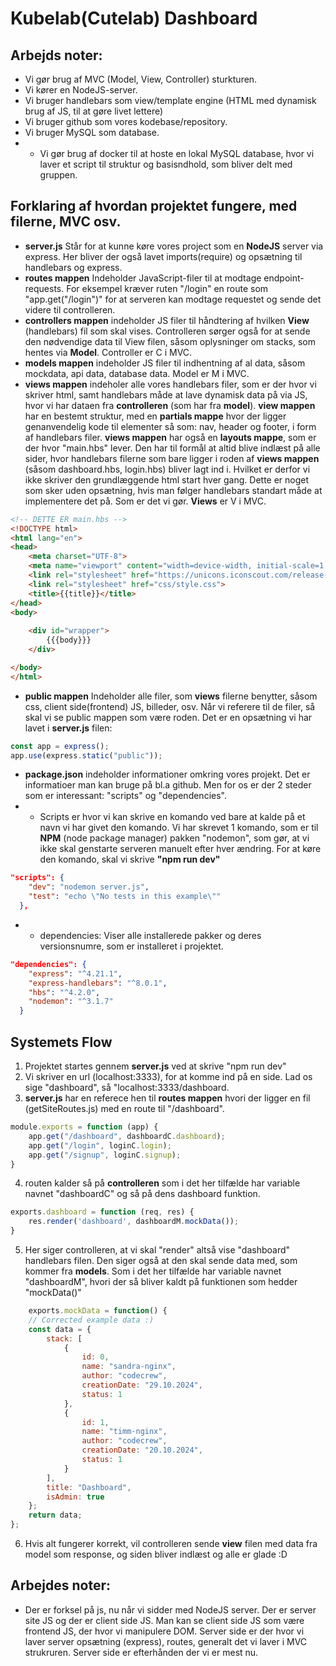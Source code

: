 # Kubelab(Cutelab) Dashboard 

## Arbejds noter:
- Vi gør brug af MVC (Model, View, Controller) sturkturen.
- Vi kører en NodeJS-server.
- Vi bruger handlebars som view/template engine (HTML med dynamisk brug af JS, til at gøre livet lettere)
- Vi bruger github som vores kodebase/repository.
- Vi bruger MySQL som database.
- - Vi gør brug af docker til at hoste en lokal MySQL database, hvor vi laver et script til struktur og basisndhold, som bliver delt med gruppen.

## Forklaring af hvordan projektet fungere, med filerne, MVC osv.
- **server.js** Står for at kunne køre vores project som en **NodeJS** server via express. Her bliver der også lavet imports(require) og opsætning til handlebars og express.
- **routes mappen** Indeholder JavaScript-filer til at modtage endpoint-requests. For eksempel kræver ruten "/login" en route som "app.get("/login")" for at serveren kan modtage requestet og sende det videre til controlleren.
- **controllers mappen** indeholder JS filer til håndtering af hvilken **View** (handlebars) fil som skal vises. Controlleren sørger også for at sende den nødvendige data til View filen, såsom oplysninger om stacks, som hentes via **Model**. Controller er C i MVC.
- **models mappen** indeholder JS filer til indhentning af al data, såsom mockdata, api data, database data. Model er M i MVC. 
- **views mappen** indeholer alle vores handlebars filer, som er der hvor vi skriver html, samt handlebars måde at lave dynamisk data på via JS, hvor vi har dataen fra **controlleren** (som har fra **model**). **view mappen** har en bestemt struktur, med en **partials mappe** hvor der ligger genanvendelig kode til elementer så som: nav, header og footer, i form af handlebars filer. 
**views mappen** har også en **layouts mappe**, som er der hvor "main.hbs" lever. Den har til formål at altid blive indlæst på alle sider, hvor handlebars filerne som bare ligger i roden af **views mappen** (såsom dashboard.hbs, login.hbs) bliver lagt ind i. Hvilket er derfor vi ikke skriver den grundlæggende html start hver gang. Dette er noget som sker uden opsætning, hvis man følger handlebars standart måde at implementere det på. Som er det vi gør. 
**Views** er V i MVC.
  
``` html
<!-- DETTE ER main.hbs -->
<!DOCTYPE html>
<html lang="en">
<head>
    <meta charset="UTF-8">
    <meta name="viewport" content="width=device-width, initial-scale=1.0">
    <link rel="stylesheet" href="https://unicons.iconscout.com/release-pro/v4.0.0/css/line.css">
    <link rel="stylesheet" href="css/style.css">
    <title>{{title}}</title>
</head>
<body>
    
    <div id="wrapper">
        {{{body}}}
    </div>

</body>
</html>
```
- **public mappen** Indeholder alle filer, som **views** filerne benytter, såsom css, client side(frontend) JS, billeder, osv. Når vi referere til de filer, så skal vi se public mappen som være roden. Det er en opsætning vi har lavet i **server.js** filen:
```js
const app = express();
app.use(express.static("public"));
```
- **package.json** indeholder informationer omkring vores projekt. Det er informatioer man kan bruge på bl.a github. Men for os er der 2 steder som er interessant: "scripts" og "dependencies". 
- - Scripts er hvor vi kan skrive en komando ved bare at kalde på et navn vi har givet den komando. Vi har skrevet 1 komando, som er til **NPM** (node package manager) pakken "nodemon", som gør, at vi ikke skal genstarte serveren manuelt efter hver ændring. For at køre den komando, skal vi skrive **"npm run dev"**
```json
"scripts": {
    "dev": "nodemon server.js",
    "test": "echo \"No tests in this example\""
  },
```

- - dependencies: Viser alle installerede pakker og deres versionsnumre, som er installeret i projektet.

```json
"dependencies": {
    "express": "^4.21.1",
    "express-handlebars": "^8.0.1",
    "hbs": "^4.2.0",
    "nodemon": "^3.1.7"
  }
```


## Systemets Flow
1. Projektet startes gennem **server.js** ved at skrive "npm run dev"
2. Vi skriver en url (localhost:3333), for at komme ind på en side. Lad os sige "dashboard", så "localhost:3333/dashboard.
3. **server.js** har en referece hen til **routes mappen** hvori der ligger en fil (getSiteRoutes.js) med en route til "/dashboard". 
```js
module.exports = function (app) {
    app.get("/dashboard", dashboardC.dashboard);
    app.get("/login", loginC.login);
    app.get("/signup", loginC.signup);
}
```
4. routen kalder så på **controlleren** som i det her tilfælde har variable navnet "dashboardC" og så på dens dashboard funktion.
```js
exports.dashboard = function (req, res) {  
    res.render('dashboard', dashboardM.mockData());
}
```
5. Her siger controlleren, at vi skal "render" altså vise "dashboard" handlebars filen. Den siger også at den skal sende data med, som kommer fra **models**. Som i det her tilfælde har variable navnet "dashboardM", hvori der så bliver kaldt på funktionen som hedder "mockData()"
```js
    exports.mockData = function() {
    // Corrected example data :)
    const data = {
        stack: [
            {
                id: 0,
                name: "sandra-nginx",
                author: "codecrew",
                creationDate: "29.10.2024",
                status: 1
            },
            {
                id: 1,
                name: "timm-nginx",
                author: "codecrew",
                creationDate: "20.10.2024",
                status: 1
            }
        ],
        title: "Dashboard",
        isAdmin: true
    };
    return data;
};
```
6. Hvis alt fungerer korrekt, vil controlleren sende **view** filen med data fra model som response, og siden bliver indlæst og alle er glade :D
   
## Arbejdes noter:
- Der er forksel på js, nu når vi sidder med NodeJS server. Der er server site JS og der er client side JS. Man kan se client side JS som være frontend JS, der hvor vi manipulere DOM. Server side er der hvor vi laver server opsætning (express), routes, generalt det vi laver i MVC strukruren. Server side er efterhånden der vi er mest nu.
